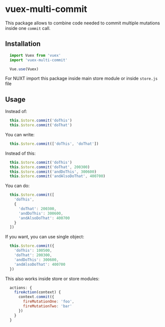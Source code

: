 # vuex-multi-commit
This package allows to combine code needed to commit multiple mutations inside one `commit` call.

## Installation
```javascript
  import Vuex from 'vuex'
  import 'vuex-multi-commit'

  Vue.use(Vuex)
```
For NUXT import this package inside main store module or inside `store.js` file

## Usage
Instead of:
```javascript
  this.$store.commit('doThis')
  this.$store.commit('doThat')
```
You can write:
```javascript
  this.$store.commit(['doThis', 'doThat'])
```
Instead of this:
```javascript
  this.$store.commit('doThis')
  this.$store.commit('doThat', 200300)
  this.$store.commit('andDoThis', 300600)
  this.$store.commit('andAlsoDoThat', 400700)
```
You can do:
```javascript
  this.$store.commit([
    'doThis',
    {
      'doThat': 200300,
      'andDoThis': 300600,
      'andAlsoDoThat': 400700
    }
  ])
```
If you want, you can use single object:
```javascript
  this.$store.commit({
    'doThis': 100500,
    'doThat': 200300,
    'andDoThis': 300600,
    'andAlsoDoThat': 400700
  })
```
This also works inside store or store modules:
```javascript
  actions: {
    fireAction(context) {
      context.commit({
        fireMutationOne: 'foo',
        fireMutationTwo: 'bar'
      })
    }
  }
```